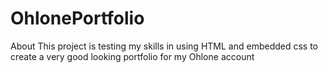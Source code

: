 # OhlonePortfolio
About
This project is testing my skills in using HTML and embedded css to create a very good looking portfolio for my Ohlone account


